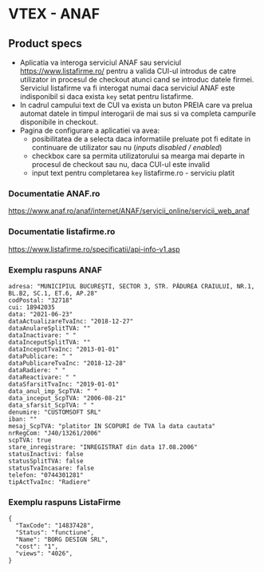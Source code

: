 # VTEX - ANAF

## Product specs

 - Aplicatia va interoga serviciul ANAF sau serviciul https://www.listafirme.ro/ pentru a valida CUI-ul introdus de catre utilizator in procesul de checkout atunci cand se introduc datele firmei. Serviciul listafirme va fi interogat numai daca serviciul ANAF este indisponibil si daca exista `key` setat pentru listafirme.
 - In cadrul campului text de CUI va exista un buton PREIA care va prelua automat datele in timpul interogarii de mai sus si va completa campurile disponibile in checkout.
 - Pagina de configurare a aplicatiei va avea:
	 - posibilitatea de a selecta daca informatiile preluate pot fi editate in continuare de utilizator sau nu (*inputs disabled / enabled*)
	 - checkbox care sa permita utilizatorului sa mearga mai departe in procesul de checkout sau nu, daca CUI-ul este invalid
	 - input text pentru completarea `key` listafirme.ro - serviciu platit 

### Documentatie ANAF.ro
https://www.anaf.ro/anaf/internet/ANAF/servicii_online/servicii_web_anaf

### Documentatie listafirme.ro
https://www.listafirme.ro/specificatii/api-info-v1.asp 

### Exemplu raspuns ANAF

    adresa: "MUNICIPIUL BUCUREŞTI, SECTOR 3, STR. PĂDUREA CRAIULUI, NR.1, BL.B2, SC.1, ET.6, AP.28"
	codPostal: "32718"
	cui: 18942035
	data: "2021-06-23"
	dataActualizareTvaInc: "2018-12-27"
	dataAnulareSplitTVA: ""
	dataInactivare: " "
	dataInceputSplitTVA: ""
	dataInceputTvaInc: "2013-01-01"
	dataPublicare: " "
	dataPublicareTvaInc: "2018-12-28"
	dataRadiere: " "
	dataReactivare: " "
	dataSfarsitTvaInc: "2019-01-01"
	data_anul_imp_ScpTVA: " "
	data_inceput_ScpTVA: "2006-08-21"
	data_sfarsit_ScpTVA: " "
	denumire: "CUSTOMSOFT SRL"
	iban: ""
	mesaj_ScpTVA: "platitor IN SCOPURI de TVA la data cautata"
	nrRegCom: "J40/13261/2006"
	scpTVA: true
	stare_inregistrare: "INREGISTRAT din data 17.08.2006"
	statusInactivi: false
	statusSplitTVA: false
	statusTvaIncasare: false
	telefon: "0744301281"
	tipActTvaInc: "Radiere"

### Exemplu raspuns ListaFirme

```
{
  "TaxCode": "14837428",
  "Status": "functiune",
  "Name": "BORG DESIGN SRL",
  "cost": "1",
  "views": "4026",
}
```